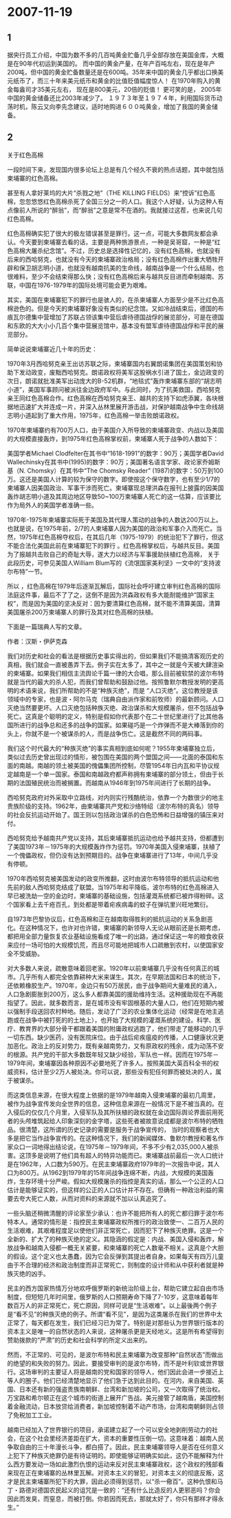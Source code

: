 # 2007-11-19

## 1

据央行员工介绍，中国为数不多的几百吨黄金贮备几乎全部存放在美国金库，大概是在90年代初运到美国的。 而中国的黄金产量，在年产百吨左右，现在是年产200吨，但中国的黄金贮备数量还是在600吨。35年来中国的黄金几乎都出口换美元纸币了，而三十年来美元纸币和黄金的比值贬值幅度惊人！ 在1970年购入的黄金每盎司才35美元左右， 现在是800美元，20倍的贬值！ 更可笑的是， 2005年中国的黄金储备还比2003年减少了。 １９７３年至１９７４年，利用国际货币动荡时机，陈云又向李先念建议，适时地购进６００吨黄金，增加了我国的黄金储备。

## 2

关于红色高棉

一段时间下来，发现国内很多论坛上总是有几个经久不衰的热点话题，其中就包括柬埔寨的红色高棉。 

甚至有人拿好莱坞的大片“杀戮之地”（THE KILLING FIELDS）来“控诉”红色高棉，忽忽悠悠红色高棉杀死了全国三分之一的人口。我这个人好疑，认为这种人有点像前人所说的“醉翁”，而“醉翁”之意是常不在酒的。我就接过这茬，也来说几句红色高棉。 

红色高棉确实犯了很大的极左错误甚至是罪行。这一点，可能大多数网友都会承认。今天要到柬埔寨去看的话，主要是两种旅游景点，一种是吴哥窟，一种是“红色高棉大屠杀纪念馆”。不过，历史总是选择性记忆的，没有红色高棉，也就没有后来的西哈努克，也就没有今天的柬埔寨政治格局；没有红色高棉作出重大牺牲开辟和保卫胡志明小道，也就没有越南抗美的生命线，越南战争是一个什么结局，也很难料，至少不会结束得那么快；没有红色高棉后来与越共反目进而牵制越南、苏联，中国在1976-1979年的国际处境可能会更为艰难。 

其实，美国在柬埔寨犯下的罪行也是骇人的，在杀柬埔寨人方面至少是不比红色高棉逊色的。但是今天的柬埔寨好象没有类似的纪念馆。又如冷战结束后，德国的布痕瓦尔德集中营增加了苏联占领该集中营后虐待德国战俘的展览部分，可是在德国和东欧的大大小小几百个集中营展览馆中，基本没有盟军虐待德国战俘和平民的展览部分。 

简单说说柬埔寨近几十年的历史： 　 

1970年3月西哈努克亲王出访苏联之际，柬埔寨国内右翼朗诺集团在美国策划和协助下发动政变，废黜西哈努克。朗诺政权将美军这股祸水引进了国土，金边政变的次日，朗诺就批准美军出动庞大的B-52机群，“地毯式”轰炸柬埔寨东部的“胡志明小道”，美国军事顾问被派往金边政府军中。与此同时，为了抗美救国，西哈努克亲王同红色高棉合作。红色高棉在西哈努克亲王、越共的支持下如虎添翼，各块根据地迅速扩大并连成一片，并深入丛林里展开游击战，对保护越南战争中生命线胡志明小道起到了重大作用，1975年，红色高棉一举击败朗诺政权。 

1970年柬埔寨约有700万人口，由于美国介入所导致的柬埔寨政变、内战以及美国的大规模直接轰炸，到1975年红色高棉掌权前，柬埔寨人死于战争的人数如下： 

美国学者Michael Clodfelter在其书中“1618-1991”的数字：90万；美国学者David Wallechinsky在其书中(1995)的数字：90万；美国著名语言学家、政论家乔姆斯基（N. Chomsky）在其书中“The Chomsky Reader” (1987)的数字：50万到100万。这还是美国人计算的较为保守的数字。即使按这个保守数字，也有至少1/7的柬埔寨人因美国政治、军事干涉而死亡。柬埔寨现总理洪森在报刊上披露的因美国轰炸胡志明小道及其周边地区导致50~100万柬埔寨人死亡的这一估算，应该要比作为局外人的美国学者准确一些。 

1970年-1975年柬埔寨实际死于美国及其代理人策动的战争的人数达200万以上。也就是说，在1975年前，2/7的人柬埔寨人因为美国的政治和军事介入而死亡。当然，1975年红色高棉夺权后，在其后几年（1975-1979）的统治犯下了罪行，但这不能合法化美国此前在柬埔寨犯下的罪行 。红色高棉掌权后，与越共反目。美国为了报越共击败自己的奇耻大辱，遂大力以经济与军事援助扶植红色高棉， 关于此段历史，可参见美国人William Blum写的《流氓国家美利坚》一文中的“支持波尔布特”一节。 

所以 ，红色高棉在1979年后逐渐瓦解后，国际社会呼吁建立审判红色高棉的国际法庭这件事，最后不了了之，这倒不是因为洪森政权有多大能耐能维护“国家主权”，而是因为美国的坚决反对：因为要清算红色高棉，就不能不清算美国，清算美国屠杀200万柬埔寨人的罪行及其对红色高棉的扶植。 

下面是一篇瑞典人写的文章。 

作者：汉斯・伊萨克森 

我们对历史和社会的看法是根据历史事实得出的，但如果我们不能搞清客观历史的真相，我们就会一直被愚弄下去。例子实在太多了，其中之一就是今天被大肆渲染的柬埔寨。如果我们相信主流舆论千篇一律的大合唱，那么目前被软禁的波尔布特就是当代的最大的杀人犯，而我们曾帮助和鼓励过他。按照鲁默尔教授发明的更高明的术语来说，我们所帮助的不是“种族灭绝”，而是 “人口灭绝”。这位教授是该领域中的专家，也是波・阿尔马克（瑞典自由派作家和前牧师）的最新顾问。人口灭绝当然要更坏。人口灭绝包括种族灭绝、政治谋杀和大规模屠杀，但不包括战争死亡。这真是个聪明的定义，特别是假如你代表那个在二十世纪里进行了比其他各国所进行的战争总和还多的战争的国家。如果碰巧是一个炸弹而不是大棒落到你的头上，你就不是一个被谋杀的人，而是战争伤亡。这是截然不同的两码事。 

我们这个时代最大的“种族灭绝”的事实真相到底如何呢？1955年柬埔寨独立后，类似过去历史曾出现过的情形，被包围在美国的两个盟国之间――北面的泰国和东面的南越。南越的领土被美国的傀儡集团所控制，尽管1954年日内瓦和平协议规定越南是一个单一国家。泰国和南越政府都声称拥有柬埔寨的部分领土，但由于长期的法国殖民统治而被搁置。而越南从1946年到1975年间进行了长期的战争。 

西哈努克政府对外采取中立路线，对内则实行残酷统治，依靠一个为数很少的地主贵族阶级的支持。1962年，由柬埔寨共产党和沙络特绍（波尔布特的真名）领导的社会反抗运动开始了。国王则以包括政治谋杀的白色恐怖和日益增强的镇压来对付。

西哈努克给予越南共产党以支持，其后柬埔寨抵抗运动也给予越共支持，但都遭到了美国1973年－1975年的大规模轰炸作为惩罚。1970年美国入侵柬埔寨，扶植了一个傀儡政权，但仍没有达到预期目的。战争在柬埔寨进行了13年，中间几乎没有停顿。

1970年西哈努克被美国发动的政变所推翻，这时由波尔布特领导的抵抗运动和他先前的敌人西哈努克结成了联盟。当1975年和平降临，波尔布特的红色高棉进入早已被洗劫一空的金边时，柬埔寨的基础设施，包括灌溉系统都已被炸得粉碎。这个国家看上去千疮百孔，到处都是带着疟疾病毒的蚊子在弹坑里兴旺地繁衍。

自1973年巴黎协议后，红色高棉和正在越南取得胜利的抵抗运动的关系急剧恶化。在这种情况下，也许对也许错，柬埔寨的新领导人无论从眼前还是长期考虑，都把用全部力量恢复农业基础设施看成了唯一的出路，通过保证这一年的粮食收获来应付一场可怕的大规模饥荒，而且尽可能地把城市人口疏散到农村，以使国家安全不受威胁。

对大多数人来说，疏散意味着回老家。1920年以前柬埔寨几乎没有任何真正的城市。几乎所有人都完全依靠耕种大米来谋生。其次，在早期法国和日本的统治下，还依赖橡胶生产。1970年，金边只有50万居民，由于战争期间大量难民的涌入，人口急剧膨胀到200万，这么多人都靠美国的援助维持生活。这种援助现在不再能指望了。因此，就多数而言，是在城市没有牢固根基的大量人口，他们在短期内被以强制手段送回农村种地。随后，发动了广泛的农业集体化运动（经常是在地主逃跑或在战争中被打死的的土地上），也开始了大规模的灌溉系统的建设。科学、医疗、教育界的大部分骨干都跟着美国的附庸政权逃跑了，他们带走了能移动的几乎一切东西。缺少医药，没有医院床位。由于战后疟疾瘟疫的传播，人口健康状况更加恶化。政治上的反对势力，既有亲越南势力，又有原政权的残余，成为动荡不安的根源。共产党的干部大多数既年轻又缺少经验，军队也一样。因而在1975年－1979年间，柬埔寨因各种原因不必要地死了许多人。按照美国大英百科全书的权威资料，估计至少2万人被处决。你可以说，那些没有犯任何罪而被处决的人，属于被谋杀。 

而这类信息来源，在很大程度上依据的是1979年越南入侵柬埔寨的最初几周里，被作为战争宣传发向全世界的信息，这种信息来源在一般情况下是不被当真的。在入侵后的仅仅几个月里，入侵军队及其所扶植的政权就在金边国际舆论界面前用死者的头颅堆筑起给人印象深刻的金字塔，这些死者被故意说成都是波尔布特的牺牲品。很清楚，这所谓的历史记录的需要是服务于战争宣传的， 当时的观察者也大多是把它当作战争宣传的。在这种情况下，我们的新闻媒体、鲁默尔教授和著名作家众口一词地得出结论说，在1975年－1979年间，不多不少有2,035,000人被杀害。这顶多是说明了他们具有超人的特异功能而已。柬埔寨战前最后一次人口统计是在1962年，人口数为590万。在民主柬埔寨政府1979年的一次报告中说，其人口为800万。从1962到1979年的15年间战争连绵不断，内战，大规模的美国轰炸，生存环境十分严峻。假如大规模屠杀的指控是真实的话，那么一个公正的人口估计是能够证实的，但这样的公正的人口估计并不存在。但确有一种政治利益的需要去夸大死亡人数，从而对资料的来源就不加以认真追究了。 

一些头脑还稍微清醒的评论家至少承认：也许不能把所有人的死亡都归罪于波尔布特本人。通常的情形是：指控民主柬埔寨政权所推行的政治致使一、二百万人民的生活艰难，其艰难程度足以使他们非正常死亡，因而犯下了种族灭绝罪。这是一个全新的、扩大了的种族灭绝的定义。其隐涵的假定是：内战、美国入侵和轰炸，解放战争和越南入侵都一概无关紧要，和柬埔寨的死亡人数毫不相关。这真是个大胆的假设。这个定义也太愚蠢，因为它会反弹到其提出者自身。如果每天有四万儿童由于不合理的经济和政治制度而非正常死亡，则制度的设计师和从中获利者就是种族灭绝的凶手。 

民主的西方国家热情万分地欢呼俄罗斯的新统治阶级上台，帮助它建立起自由市场制度，但短短几年时间里，俄罗斯的人口预期寿命下降了7-10岁，这意味着每年数百万人的非正常死亡，死亡原因，同样可说是“生活艰难”。以上最後两个例子是“看不见”的种族灭绝的例子。所谓“看不见”，是因为这类屠杀在我们的世界中太正常了，每天都在发生，我们已经习已为常了。特别是对那些认为世界银行版本的资本主义是唯一的自然状态的人来说，这种屠杀更是天经地义。这是所有希望得到赞助拨款的“严肃”的历史和社会科学的所定义出来的。 

然而，不正常的、可见的，是波尔布特和民主柬埔寨为改变那种“自然状态”而做出的绝望的和失败的努力。因此，要接受审判的是波尔布特，而不是叶利钦或世界银行。这场审判的主要证人将是越南的党和国家的领导人，他们因此会进一步接近上等人的圈子。他们已经清楚地显示了他们急于达到此目的。在河内，来自美国、英国、日本还有新的强盗贵族南朝鲜、台湾和新加坡的公司，又一次取得了统治权。万宝路和希尔顿正在这个城市的街道上展开广告战。美元接管了越南盾，美国控制着金融流动，日本放贷给消费者，新加坡控制着不动产市场，台湾和南朝鲜则占领了免税加工工业。 

越南已经加入了世界银行的项目，承诺建立起了一个可以安全地剥削劳动力的社会，在这个社会里经济差距在扩大，资本的重要性压倒一切。这意味着：越南人民争取自由的三十年漫长斗争，都白搭了。因此，民主柬埔寨领导人是否在任何意义上犯下了种族灭绝罪仍是有待证明的。即使能够证明确实如此，这仍不能解释为什么西方要发动一场如此激烈仇恨的运动来反对民主柬埔寨政权，这个政权的残部看来现在正在柬埔寨的丛林里瓦解。对资本主义的冒犯，对资本主义的彻底反叛，这才是民主柬埔寨所犯下的大罪，因此必须得到惩罚，以“杀一儆百”。这种仇恨和马丁・路德对德国农民起义的诅咒是一致的：“还有什么比造反的人更邪恶吗？你会因此而发臭，而窒息，而被打倒。你若因而死去，那就太好了，你只有那样才得永生。”

